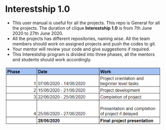 
# **Interestship 1.0**

 - This user manual is useful for all the projects. This repo is General for all the projects. The duration of clique **Interestship 1.0**  is from 7th June 2020 to 27th June 2020. 
 - All the projects has different repositories, naming wise. All the team members should work on assigned projects and push the codes to git.
 - Your mentor will review your code and give suggestions if required.
 - This Interestship program is divided into three phases, all the mentors and students should work accordingly.

![alt text](http://github.com/Interestship1-0/General/blob/master/project_phase.PNG)

